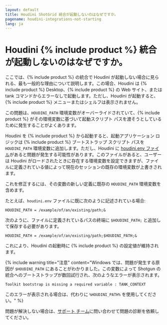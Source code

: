 ```yaml
---
layout: default
title: Houdini ShotGrid 統合が起動しないのはなぜですか。
pagename: houdini-integrations-not-starting
lang: ja
---
```


# Houdini {% include product %} 統合が起動しないのはなぜですか。


ここでは、{% include product %} の統合で Houdini が起動しない場合に見られる、最も一般的な理由について説明します。この場合、Houdini は {% include product %} Desktop、{% include product %} の Web サイト、または tank コマンドからエラーなしで起動します。ただし、Houdini が起動すると、{% include product %} メニューまたはシェルフは表示されません。

この問題は、`HOUDINI_PATH` 環境変数がオーバーライドされていて、{% include product %} がその環境変数に基づいて起動スクリプト パスを渡そうとしているために発生することがよくあります。

Houdini を {% include product %} から起動すると、起動アプリケーション ロジックは {% include product %} ブートストラップ スクリプト パスを `HOUDINI_PATH` 環境変数に追加します。ただし、Houdini に [houdini.env ファイル](https://www.sidefx.com/docs/houdini/basics/config_env.html#setting-environment-variables)があると問題が発生する可能性があります。このファイルがあると、ユーザーは Houdini がロードされたときに存在する環境変数を設定できますが、ファイルに定義されている値によって現在のセッションの既存の環境変数が上書きされます。

これを修正するには、その変数の新しい定義に既存の `HOUDINI_PATH` 環境変数を含めます。

たとえば、`houdini.env` ファイルに既に次のように記述されている場合:

    HOUDINI_PATH = /example/of/an/existing/path;&

次のように、ファイルに定義されているパスの終端に `$HOUDINI_PATH;` と追加して保存する必要があります。

    HOUDINI_PATH = /example/of/an/existing/path;$HOUDINI_PATH;&

これにより、Houdini の起動時に {% include product %} の設定値が維持されます。

{% include warning title="注意" content="Windows では、問題が発生する原因が `$HOUDINI_PATH` にあることがわかりました。この変数によって Shotgun の統合へのブートストラップが数回試行され、次のようなエラーが表示されます。 

    Toolkit bootstrap is missing a required variable : TANK_CONTEXT

このエラーが表示される場合は、代わりに `%HOUDINI_PATH%` を使用してください。" %}

問題が解決しない場合は、[サポート チーム](https://knowledge.autodesk.com/ja/contact-support)に問い合わせて問題の診断を依頼してください。